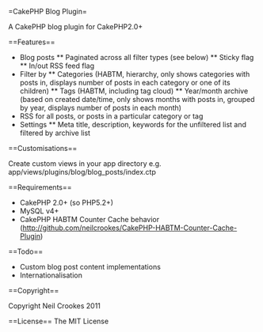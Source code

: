 =CakePHP Blog Plugin=

A CakePHP blog plugin for CakePHP2.0+

==Features==

* Blog posts
** Paginated across all filter types (see below)
** Sticky flag
** In/out RSS feed flag
* Filter by
** Categories (HABTM, hierarchy, only shows categories with posts in, displays number of posts in each category or one of its children)
** Tags (HABTM, including tag cloud)
** Year/month archive (based on created date/time, only shows months with posts in, grouped by year, displays number of posts in each month)
* RSS for all posts, or posts in a particular category or tag
* Settings
** Meta title, description, keywords for the unfiltered list and filtered by archive list

==Customisations==

Create custom views in your app directory e.g. app/views/plugins/blog/blog_posts/index.ctp

==Requirements==

* CakePHP 2.0+ (so PHP5.2+)
* MySQL v4+
* CakePHP HABTM Counter Cache behavior (http://github.com/neilcrookes/CakePHP-HABTM-Counter-Cache-Plugin)

==Todo==

* Custom blog post content implementations
* Internationalisation

==Copyright==

Copyright Neil Crookes 2011

==License==
The MIT License
